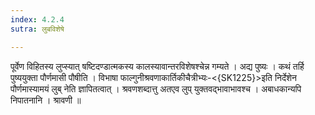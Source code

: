 ```yaml
---
index: 4.2.4
sutra: लुबविशेषे

---
```

 पूर्वेण विहितस्य लुप्स्यात् षष्टिदण्डात्मकस्य कालस्यावान्तरविशेषश्चेन्न गम्यते । अद्य पुष्यः । कथं तर्हि पुष्ययुक्ता पौर्णमासी पौषीति । विभाषा फाल्गुनीश्रवणाकार्तिकीचैत्रीभ्यः-<{SK1225}>इति निर्देशेन पौर्णमास्यामयं लुब् नेति ज्ञापितत्वात् । श्रवणशब्दात्तु अतएव लुप् युक्तवद्भावाभावश्च । अबाधकान्यपि निपातनानि । श्रावणी ॥